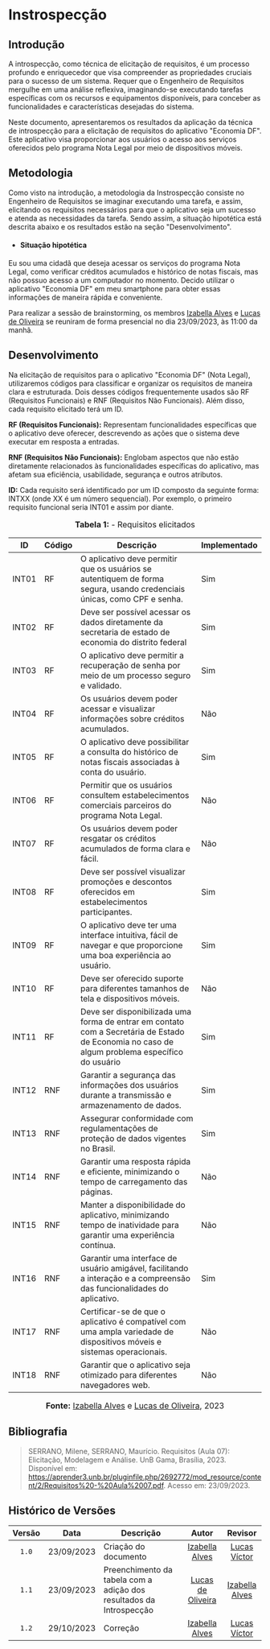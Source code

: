 # Instrospecção

## Introdução

A introspecção, como técnica de elicitação de requisitos, é um processo profundo e enriquecedor que visa compreender as propriedades cruciais para o sucesso de um sistema. Requer que o Engenheiro de Requisitos mergulhe em uma análise reflexiva, imaginando-se executando tarefas específicas com os recursos e equipamentos disponíveis, para conceber as funcionalidades e características desejadas do sistema.

Neste documento, apresentaremos os resultados da aplicação da técnica de introspecção para a elicitação de requisitos do aplicativo "Economia DF". Este aplicativo visa proporcionar aos usuários o acesso aos serviços oferecidos pelo programa Nota Legal por meio de dispositivos móveis.

## Metodologia

Como visto na introdução, a metodologia da Instrospecção consiste no Engenheiro de Requisitos se imaginar executando uma tarefa, e assim, elicitando os requisitos necessários para
que o aplicativo seja um sucesso e atenda as necessidades da tarefa. Sendo assim, a situação hipotética está descrita abaixo e os resultados estão na seção "Desenvolvimento".

- #### Situação hipotética

Eu sou uma cidadã que deseja acessar os serviços do programa Nota Legal, como verificar créditos acumulados e histórico de notas fiscais, mas não possuo acesso a um computador no momento. Decido utilizar o aplicativo "Economia DF" em meu smartphone para obter essas informações de maneira rápida e conveniente. 

Para realizar a sessão de brainstorming, os membros [Izabella Alves](https://github.com/izabellaalves) e [Lucas de Oliveira](https://github.com/LucasOliveiraDiasMarquesFerreira) se reuniram de forma presencial no dia 23/09/2023, às 11:00 da manhã.

## Desenvolvimento

Na elicitação de requisitos para o aplicativo "Economia DF" (Nota Legal), utilizaremos códigos para classificar e organizar os requisitos de maneira clara e estruturada. Dois desses códigos frequentemente usados são RF (Requisitos Funcionais) e RNF (Requisitos Não Funcionais). Além disso, cada requisito elicitado terá um ID.

**RF (Requisitos Funcionais):** Representam funcionalidades específicas que o aplicativo deve oferecer, descrevendo as ações que o sistema deve executar em resposta a entradas.

**RNF (Requisitos Não Funcionais):** Englobam aspectos que não estão diretamente relacionados às funcionalidades específicas do aplicativo, mas afetam sua eficiência, usabilidade, segurança e outros atributos.

**ID:** Cada requisito será identificado por um ID composto da seguinte forma: INTXX (onde XX é um número sequencial). Por exemplo, o primeiro requisito funcional seria INT01 e assim por diante.

<div align="center">
<font size="3"><p style="text-align: center"><b>Tabela 1:</b> - Requisitos elicitados</p></font>
</div>

| ID   | Código | Descrição                                                                                      | Implementado |
|------|--------|------------------------------------------------------------------------------------------------|--------------|
| INT01| RF     | O aplicativo deve permitir que os usuários se autentiquem de forma segura, usando credenciais únicas, como CPF e senha. |   Sim        |
| INT02| RF     | Deve ser possível acessar os dados diretamente da secretaria de estado de economia do distrito federal | Sim         |
| INT03| RF     | O aplicativo deve permitir a recuperação de senha por meio de um processo seguro e validado.  |     Sim      |
| INT04| RF     | Os usuários devem poder acessar e visualizar informações sobre créditos acumulados.           |      Não     |
| INT05| RF     | O aplicativo deve possibilitar a consulta do histórico de notas fiscais associadas à conta do usuário. |    Sim      |
| INT06| RF     | Permitir que os usuários consultem estabelecimentos comerciais parceiros do programa Nota Legal. |     Não      |
| INT07| RF     | Os usuários devem poder resgatar os créditos acumulados de forma clara e fácil.               |    Não       |
| INT08| RF     | Deve ser possível visualizar promoções e descontos oferecidos em estabelecimentos participantes. |      Sim     |
| INT09| RF     | O aplicativo deve ter uma interface intuitiva, fácil de navegar e que proporcione uma boa experiência ao usuário. |    Sim       |
| INT10| RF     | Deve ser oferecido suporte para diferentes tamanhos de tela e dispositivos móveis.           |     Não      |
| INT11| RF    | Deve ser disponibilizada uma forma de entrar em contato com a Secretária de Estado de Economia no caso de algum problema específico do usuário                 |  Sim        |
| INT12| RNF    | Garantir a segurança das informações dos usuários durante a transmissão e armazenamento de dados. |     Sim      |
| INT13| RNF    | Assegurar conformidade com regulamentações de proteção de dados vigentes no Brasil.          |     Sim      |
| INT14| RNF    | Garantir uma resposta rápida e eficiente, minimizando o tempo de carregamento das páginas.   |    Não      |
| INT15| RNF    | Manter a disponibilidade do aplicativo, minimizando tempo de inatividade para garantir uma experiência contínua. |     Não      |
| INT16| RNF    | Garantir uma interface de usuário amigável, facilitando a interação e a compreensão das funcionalidades do aplicativo. |      Sim     |
| INT17| RNF    | Certificar-se de que o aplicativo é compatível com uma ampla variedade de dispositivos móveis e sistemas operacionais. |      Não     |
| INT18| RNF    | Garantir que o aplicativo seja otimizado para diferentes navegadores web.                   |     Não      |

<div align="center">
<font size="3"><p style="text-align: center"><b>Fonte:</b> <a href="https://github.com/izabellaalves">Izabella Alves</a> e <a href="https://github.com/LucasOliveiraDiasMarquesFerreira">Lucas de Oliveira</a>, 2023</p></font>
</div>

## Bibliografia

> SERRANO, Milene, SERRANO, Maurício. Requisitos (Aula 07): Elicitação, Modelagem e Análise. UnB Gama, Brasília, 2023. Disponível em: <https://aprender3.unb.br/pluginfile.php/2692772/mod_resource/content/2/Requisitos%20-%20Aula%2007.pdf>. Acesso em: 23/09/2023.
>

## Histórico de Versões

|Versão|Data|Descrição|Autor|Revisor|
|:----:|----|---------|:-----:|:-------:|
|`1.0`|23/09/2023|Criação do documento|[Izabella Alves](https://github.com/izabellaalves)|[Lucas Víctor](https://github.com/Lucas13032003)|
|`1.1`|23/09/2023|Preenchimento da tabela com a adição dos resultados da Introspecção|[Lucas de Oliveira](https://github.com/LucasOliveiraDiasMarquesFerreira)|[Izabella Alves](https://github.com/izabellaalves)|
|`1.2`|29/10/2023|Correção|[Izabella Alves](https://github.com/izabellaalves)|[Lucas Víctor](https://github.com/Lucas13032003)|
